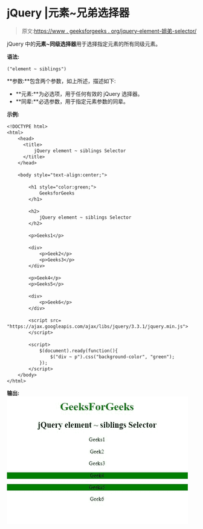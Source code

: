 # jQuery |元素~兄弟选择器

> 原文:[https://www . geeksforgeeks . org/jquery-element-姐弟-selector/](https://www.geeksforgeeks.org/jquery-element-siblings-selector/)

jQuery 中的**元素~同级选择器**用于选择指定元素的所有同级元素。

**语法:**

```
("element ~ siblings")
```

**参数:**包含两个参数，如上所述，描述如下:

*   **元素:**为必选项，用于任何有效的 jQuery 选择器。
*   **同辈:**必选参数，用于指定元素参数的同辈。

**示例:**

```
<!DOCTYPE html>
<html>
    <head> 
      <title>
          jQuery element ~ siblings Selector
      </title>
    </head> 

    <body style="text-align:center;">

        <h1 style="color:green;">
            GeeksforGeeks
        </h1>

        <h2>
            jQuery element ~ siblings Selector
        </h2>

        <p>Geeks1</p>

        <div>
            <p>Geek2</p>
            <p>Geeks3</p>
        </div>

        <p>Geek4</p>
        <p>Geeks5</p>

        <div>
            <p>Geek6</p>
        </div>

        <script src=
"https://ajax.googleapis.com/ajax/libs/jquery/3.3.1/jquery.min.js">
        </script>

        <script>
            $(document).ready(function(){
                $("div ~ p").css("background-color", "green");
            });
        </script>
    </body>
</html>
```

**输出:**
![](img/ab4eef5016feccecb78f801947cdf23b.png)